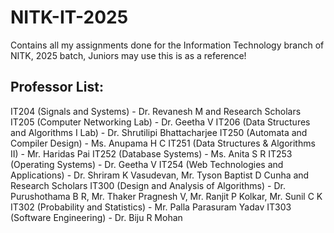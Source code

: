# NITK-IT-2025
Contains all my assignments done for the Information Technology branch of NITK, 2025 batch, Juniors may use this is as a reference!

## Professor List:

IT204 (Signals and Systems) - Dr. Revanesh M and Research Scholars
IT205 (Computer Networking Lab) - Dr. Geetha V
IT206 (Data Structures and Algorithms I Lab) - Dr. Shrutilipi Bhattacharjee
IT250 (Automata and Compiler Design) - Ms. Anupama H C
IT251 (Data Structures & Algorithms II) - Mr. Haridas Pai
IT252 (Database Systems) - Ms. Anita S R
IT253 (Operating Systems) - Dr. Geetha V
IT254 (Web Technologies and Applications) - Dr. Shriram K Vasudevan, Mr. Tyson Baptist D Cunha and Research Scholars
IT300 (Design and Analysis of Algorithms) - Dr. Purushothama B R, Mr. Thaker Pragnesh V, Mr. Ranjit P Kolkar, Mr. Sunil C K
IT302 (Probability and Statistics) - Mr. Palla Parasuram Yadav
IT303 (Software Engineering) - Dr. Biju R Mohan





